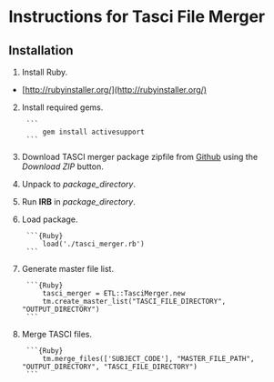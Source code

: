 # Instructions for Tasci File Merger

## Installation
1. Install Ruby.
  - [http://rubyinstaller.org/](http://rubyinstaller.org/)
2. Install required gems.
        
        ```
            gem install activesupport
        ```
3. Download TASCI merger package zipfile from [Github](https://github.com/pmanko/tasci_merger) using the *Download ZIP* button.

4. Unpack to *package_directory*.

5. Run **IRB** in *package_directory*.

6. Load package.
        
        ```{Ruby}
            load('./tasci_merger.rb')
        ```
7. Generate master file list.

        ```{Ruby}
            tasci_merger = ETL::TasciMerger.new
            tm.create_master_list("TASCI_FILE_DIRECTORY", "OUTPUT_DIRECTORY")
        ```
8. Merge TASCI files.

        ```{Ruby}
            tm.merge_files(['SUBJECT_CODE'], "MASTER_FILE_PATH", "OUTPUT_DIRECTORY", "TASCI_FILE_DIRECTORY")
        ```
    
             

